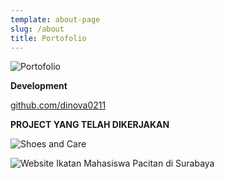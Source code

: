 ```yaml
---
template: about-page
slug: /about
title: Portofolio
---
```

![Portofolio]( "Portofolio")

**Development**

<!--StartFragment-->

[github.com/dinova0211](github.com/dinova0211)

<!--EndFragment-->

**PROJECT YANG TELAH DIKERJAKAN**

![Shoes and Care](/assets/screenshot-42-.png "Shoes and Care")

![Website Ikatan Mahasiswa Pacitan di Surabaya](/assets/screenshot-44-.png "Website Ikatan Mahasiswa Pacitan di Surabaya")